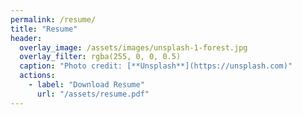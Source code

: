 ```yaml
---
permalink: /resume/
title: "Resume"
header:
  overlay_image: /assets/images/unsplash-1-forest.jpg
  overlay_filter: rgba(255, 0, 0, 0.5)
  caption: "Photo credit: [**Unsplash**](https://unsplash.com)"
  actions:
    - label: "Download Resume"
      url: "/assets/resume.pdf"
---
```

